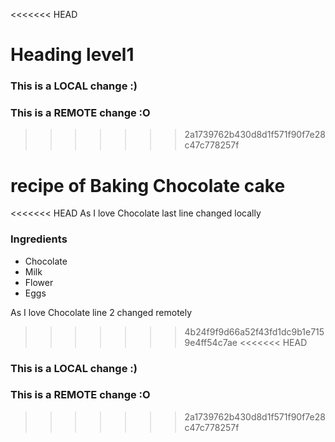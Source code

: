 <<<<<<< HEAD

# Heading level1
### This is a LOCAL change :)

### This is a REMOTE change :O
>>>>>>> 2a1739762b430d8d1f571f90f7e28c47c778257f
# recipe of Baking Chocolate cake 
<<<<<<< HEAD
As I love Chocolate
last line changed locally
### Ingredients 
- Chocolate
- Milk
- Flower
- Eggs

As I love Chocolate line 2 changed remotely
>>>>>>> 4b24f9f9d66a52f43fd1dc9b1e7159e4ff54c7ae
<<<<<<< HEAD
### This is a LOCAL change :)

### This is a REMOTE change :O
>>>>>>> 2a1739762b430d8d1f571f90f7e28c47c778257f


